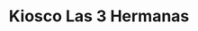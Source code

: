 ---
title: "Kiosco Las 3 Hermanas"
url: /jose-leon-suarez/kiosco-las-3-hermanas/
shop: comodidad
---